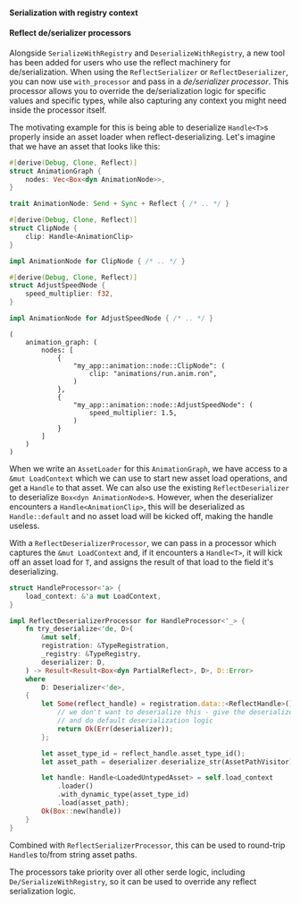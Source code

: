 <!-- bevy_reflect: Add `DeserializeWithRegistry` and `SerializeWithRegistry` -->
<!-- https://github.com/bevyengine/bevy/pull/8611 -->

#### Serialization with registry context

<!-- TODO -->

#### Reflect de/serializer processors

Alongside `SerializeWithRegistry` and `DeserializeWithRegistry`, a new tool has been added for users
who use the reflect machinery for de/serialization. When using the `ReflectSerializer` or
`ReflectDeserializer`, you can now use `with_processor` and pass in a *de/serializer processor*.
This processor allows you to override the de/serialization logic for specific values and specific
types, while also capturing any context you might need inside the processor itself.

The motivating example for this is being able to deserialize `Handle<T>`s properly inside an asset
loader when reflect-deserializing. Let's imagine that we have an asset that looks like this:

```rust
#[derive(Debug, Clone, Reflect)]
struct AnimationGraph {
    nodes: Vec<Box<dyn AnimationNode>>,
}

trait AnimationNode: Send + Sync + Reflect { /* .. */ }

#[derive(Debug, Clone, Reflect)]
struct ClipNode {
    clip: Handle<AnimationClip>
}

impl AnimationNode for ClipNode { /* .. */ }

#[derive(Debug, Clone, Reflect)]
struct AdjustSpeedNode {
    speed_multiplier: f32,
}

impl AnimationNode for AdjustSpeedNode { /* .. */ }
```

```ron
(
    animation_graph: (
        nodes: [
            {
                "my_app::animation::node::ClipNode": (
                    clip: "animations/run.anim.ron",
                )
            },
            {
                "my_app::animation::node::AdjustSpeedNode": (
                    speed_multiplier: 1.5,
                )
            }
        ]
    )
)
```

When we write an `AssetLoader` for this `AnimationGraph`, we have access to a `&mut LoadContext`
which we can use to start new asset load operations, and get a `Handle` to that asset. We can also
use the existing `ReflectDeserializer` to deserialize `Box<dyn AnimationNode>`s. However, when the
deserializer encounters a `Handle<AnimationClip>`, this will be deserialized as `Handle::default`
and no asset load will be kicked off, making the handle useless.

With a `ReflectDeserializerProcessor`, we can pass in a processor which captures the
`&mut LoadContext` and, if it encounters a `Handle<T>`, it will kick off an asset load for `T`,
and assigns the result of that load to the field it's deserializing.

```rust
struct HandleProcessor<'a> {
    load_context: &'a mut LoadContext,
}

impl ReflectDeserializerProcessor for HandleProcessor<'_> {
    fn try_deserialize<'de, D>(
        &mut self,
        registration: &TypeRegistration,
        _registry: &TypeRegistry,
        deserializer: D,
    ) -> Result<Result<Box<dyn PartialReflect>, D>, D::Error>
    where
        D: Deserializer<'de>,
    {
        let Some(reflect_handle) = registration.data::<ReflectHandle>() else {
            // we don't want to deserialize this - give the deserializer back
            // and do default deserialization logic
            return Ok(Err(deserializer));
        };

        let asset_type_id = reflect_handle.asset_type_id();
        let asset_path = deserializer.deserialize_str(AssetPathVisitor)?;

        let handle: Handle<LoadedUntypedAsset> = self.load_context
            .loader()
            .with_dynamic_type(asset_type_id)
            .load(asset_path);
        Ok(Box::new(handle))
    }
}
```

Combined with `ReflectSerializerProcessor`, this can be used to round-trip `Handle`s to/from string
asset paths.

The processors take priority over all other serde logic, including `De/SerializeWithRegistry`, so it
can be used to override any reflect serialization logic.
